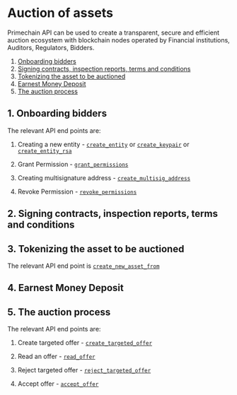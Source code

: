 # Auction of assets

Primechain API can be used to create a transparent, secure and efficient auction ecosystem with blockchain nodes operated by Financial institutions, Auditors, Regulators, Bidders.

1. [Onboarding bidders](#1-onboarding-bidders)   
2. [Signing contracts, inspection reports, terms and conditions](#2-signing-contracts,-inspection-reports,-terms-and-conditions)
3. [Tokenizing the asset to be auctioned](#3-tokenizing-the-asset-to-be-auctioned)   
4. [Earnest Money Deposit](#4-earnest-money-deposit)   
5. [The auction process](#5-the-auction-process)   

## 1. Onboarding bidders

The relevant API end points are:

1. Creating a new entity - [`create_entity`](https://github.com/Primechain/primechain-api-docs/blob/master/docs/Entities.MD#1-creating-a-new-entity) or [`create_keypair`](https://github.com/Primechain/primechain-api-docs/blob/master/docs/Entities.MD#2-creating-a-new-entity-for-external-key-management) or [`create_entity_rsa`](https://github.com/Primechain/primechain-api-docs/blob/master/docs/Entities.MD#3-creating-a-new-entity-with-rsa-keys)   

2. Grant Permission - [`grant_permissions`](https://github.com/Primechain/primechain-api-docs/blob/master/docs/Entities.MD#5-grant-permissions-to-an-entity)  

3. Creating multisignature address - [`create_multisig_address`](https://github.com/Primechain/primechain-api-docs/blob/master/docs/Entities.MD#4-create-multisig-address)

4. Revoke Permission - [`revoke_permissions`](https://github.com/Primechain/primechain-api-docs/blob/master/docs/Entities.MD#6-revoke-permissions-to-an-entity)

## 2. Signing contracts, inspection reports, terms and conditions 

## 3. Tokenizing the asset to be auctioned
The relevant API end point is [`create_new_asset_from`](https://github.com/Primechain/primechain-api-docs/blob/master/docs/Smart%20Asset%20Lifecycle%20Management.MD#1-create-a-new-asset)

## 4. Earnest Money Deposit

## 5. The auction process

The relevant API end points are:

1. Create targeted offer - [`create_targeted_offer`](https://github.com/Primechain/primechain-api-docs/blob/master/docs/Offer%20management.MD#6-create-a-targeted-offer)

2. Read an offer - [`read_offer`](https://github.com/Primechain/primechain-api-docs/blob/master/docs/Offer%20management.MD#3-read-an-offer)

3. Reject targeted offer - [`reject_targeted_offer`](https://github.com/Primechain/primechain-api-docs/blob/master/docs/Offer%20management.MD#7-reject-a-targeted-offer) 

4. Accept offer - [`accept_offer`](https://github.com/Primechain/primechain-api-docs/blob/master/docs/Offer%20management.MD#4-accept-an-offer)
